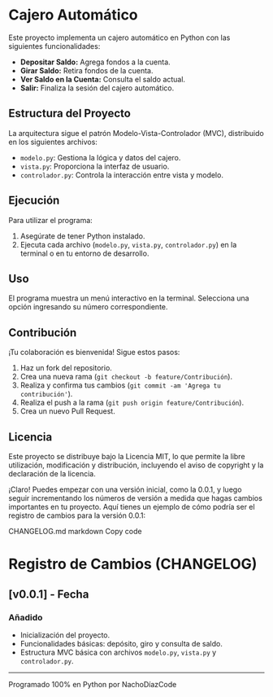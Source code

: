 # Cajero Automático

Este proyecto implementa un cajero automático en Python con las siguientes funcionalidades:

- **Depositar Saldo:** Agrega fondos a la cuenta.
- **Girar Saldo:** Retira fondos de la cuenta.
- **Ver Saldo en la Cuenta:** Consulta el saldo actual.
- **Salir:** Finaliza la sesión del cajero automático.

## Estructura del Proyecto

La arquitectura sigue el patrón Modelo-Vista-Controlador (MVC), distribuido en los siguientes archivos:

- `modelo.py`: Gestiona la lógica y datos del cajero.
- `vista.py`: Proporciona la interfaz de usuario.
- `controlador.py`: Controla la interacción entre vista y modelo.

## Ejecución

Para utilizar el programa:

1. Asegúrate de tener Python instalado.
2. Ejecuta cada archivo (`modelo.py`, `vista.py`, `controlador.py`) en la terminal o en tu entorno de desarrollo.

## Uso

El programa muestra un menú interactivo en la terminal. Selecciona una opción ingresando su número correspondiente.

## Contribución

¡Tu colaboración es bienvenida! Sigue estos pasos:

1. Haz un fork del repositorio.
2. Crea una nueva rama (`git checkout -b feature/Contribución`).
3. Realiza y confirma tus cambios (`git commit -am 'Agrega tu contribución'`).
4. Realiza el push a la rama (`git push origin feature/Contribución`).
5. Crea un nuevo Pull Request.

## Licencia

Este proyecto se distribuye bajo la Licencia MIT, lo que permite la libre utilización, modificación y distribución, incluyendo el aviso de copyright y la declaración de la licencia.


¡Claro! Puedes empezar con una versión inicial, como la 0.0.1, y luego seguir incrementando los números de versión a medida que hagas cambios importantes en tu proyecto. Aquí tienes un ejemplo de cómo podría ser el registro de cambios para la versión 0.0.1:

CHANGELOG.md
markdown
Copy code

# Registro de Cambios (CHANGELOG)

## [v0.0.1] - Fecha

### Añadido
- Inicialización del proyecto.
- Funcionalidades básicas: depósito, giro y consulta de saldo.
- Estructura MVC básica con archivos `modelo.py`, `vista.py` y `controlador.py`.

---

Programado 100% en Python por NachoDíazCode